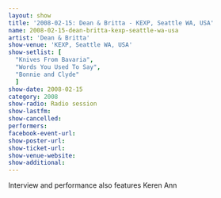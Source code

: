 ```yaml
---
layout: show
title: '2008-02-15: Dean & Britta - KEXP, Seattle WA, USA'
name: 2008-02-15-dean-britta-kexp-seattle-wa-usa
artist: 'Dean & Britta'
show-venue: 'KEXP, Seattle WA, USA'
show-setlist: [
  "Knives From Bavaria",
  "Words You Used To Say",
  "Bonnie and Clyde"
  ]
show-date: 2008-02-15
category: 2008
show-radio: Radio session
show-lastfm: 
show-cancelled: 
performers: 
facebook-event-url: 
show-poster-url: 
show-ticket-url: 
show-venue-website: 
show-additional: 
---
```


Interview and performance also features Keren Ann